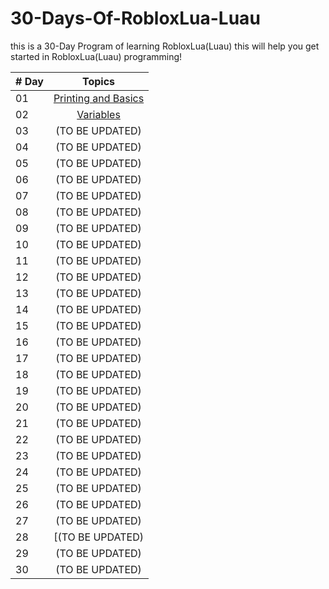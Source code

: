 # 30-Days-Of-RobloxLua-Luau
this is a 30-Day Program of learning RobloxLua(Luau) this will help you get started in RobloxLua(Luau) programming!

| # Day |                                                                       Topics                                                                        |
| ----- | :-------------------------------------------------------------------------------------------------------------------------------------------------: |
| 01    |                                                             [Printing and Basics](Day-1-Printing-And-Basics)                                        |
| 02    |                                                                       [Variables](Day-2-Variables)                                                  |
| 03    |                          (TO BE UPDATED)                            |
| 04    |                                           (TO BE UPDATED)                                        |
| 05    |                                               (TO BE UPDATED)                                                 |
| 06    |                                                     (TO BE UPDATED)                                                  |
| 07    |                                               (TO BE UPDATED)                                          |
| 08    |                                                   (TO BE UPDATED)                                                 |
| 09    |                           (TO BE UPDATED)                      |
| 10    |                                      (TO BE UPDATED)                                       |
| 11    |                    (TO BE UPDATED)                |
| 12    |                               (TO BE UPDATED)                |
| 13    |                            (TO BE UPDATED)                           |
| 14    |                                        (TO BE UPDATED)                                        |
| 15    |                                                  (TO BE UPDATED)                                                |
| 16    |                                                     (TO BE UPDATED)                                                  |
| 17    |                                            (TO BE UPDATED)                                           |
| 18    |                                                (TO BE UPDATED)                                          |
| 19    |                                                 (TO BE UPDATED)                                                |
| 20    |                                  (TO BE UPDATED)                                   |
| 21    |                                                       (TO BE UPDATED)                                                |
| 22    |                            (TO BE UPDATED)                            |
| 23    |                                       (TO BE UPDATED)                                |
| 24    |                            (TO BE UPDATED)                              |
| 25    | (TO BE UPDATED)                |
| 26    | (TO BE UPDATED)                     |
| 27    |                             (TO BE UPDATED)                           |
| 28    |                          [(TO BE UPDATED)                         |
| 29    |              (TO BE UPDATED)           |
| 30    |                                    (TO BE UPDATED)                                   |
